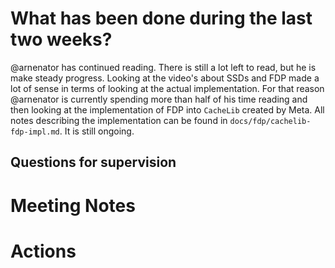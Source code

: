 # What has been done during the last two weeks?

@arnenator has continued reading. There is still a lot left to read, but he is make steady progress. Looking at the video's about SSDs and FDP made a lot of sense in terms of looking at the actual implementation. For that reason @arnenator is currently spending more than half of his time reading and then looking at the implementation of FDP into `CacheLib` created by Meta. All notes describing the implementation can be found in `docs/fdp/cachelib-fdp-impl.md`. It is still ongoing.

## Questions for supervision

# Meeting Notes


# Actions